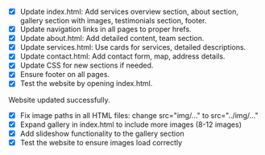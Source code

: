 - [x] Update index.html: Add services overview section, about section, gallery section with images, testimonials section, footer.
- [x] Update navigation links in all pages to proper hrefs.
- [x] Update about.html: Add detailed content, team section.
- [x] Update services.html: Use cards for services, detailed descriptions.
- [x] Update contact.html: Add contact form, map, address details.
- [x] Update CSS for new sections if needed.
- [x] Ensure footer on all pages.
- [x] Test the website by opening index.html.

Website updated successfully.

- [x] Fix image paths in all HTML files: change src="img/..." to src="../img/..."
- [x] Expand gallery in index.html to include more images (8-12 images)
- [x] Add slideshow functionality to the gallery section
- [x] Test the website to ensure images load correctly
